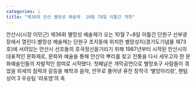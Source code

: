```yaml
---
categories: i
title: "제36회 안산 별망성 예술제  10월 78일 이틀간 개최"
---
```

안산시(시장 이민근) 제36회 별망성 예술제가 오는 10월 7~8일 이틀간 단원구 선부광장에서 열린다.별망성 예술제는 단원구 초지동에 위치한 별망성지(경기도기념물 제73호)에 서려있는 안산시 선조들의 호국정신을기리기 위해 1987년부터 시작된 안산시의 대표적인 문화제로, 문화와 예술을 통해 안산의 뿌리를 찾고 전통을 다시 세우고자 한 문화예술인들의 자발적인 참여로 시작됐다. 첫째날은 개막공연으로 별망포구 사람들이 겪었을 외세의 침략과 갈등을 해학과 음악, 안무로 풀어낸 퓨전 창작극 ‘별망아리랑’, 팬텀싱어 3 우승팀 ‘라포엠’의 축